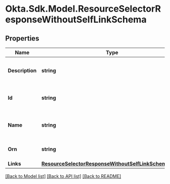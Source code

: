 # Okta.Sdk.Model.ResourceSelectorResponseWithoutSelfLinkSchema

## Properties

Name | Type | Description | Notes
------------ | ------------- | ------------- | -------------
**Description** | **string** | Description of the Resource Selector | [optional] 
**Id** | **string** | Unique key for the Resource Selector | [optional] 
**Name** | **string** | Name of the Resource Selector | [optional] 
**Orn** | **string** | An Okta resource name | [optional] 
**Links** | [**ResourceSelectorResponseWithoutSelfLinkSchemaLinks**](ResourceSelectorResponseWithoutSelfLinkSchemaLinks.md) |  | [optional] 

[[Back to Model list]](../README.md#documentation-for-models) [[Back to API list]](../README.md#documentation-for-api-endpoints) [[Back to README]](../README.md)

